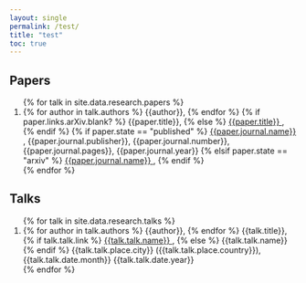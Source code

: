 ```yaml
---
layout: single
permalink: /test/
title: "test"
toc: true
---
```



## Papers

<ol>
{% for talk in site.data.research.papers %}
  <li>
    {% for author in talk.authors %}
        {{author}},
    {% endfor %}
    {% if paper.links.arXiv.blank? %}
        {{paper.title}},
    {% else %}
        <a href="{{ paper.links.arXiv }}">
            {{paper.title}}
        </a>,
    {% endif %}    
    {% if paper.state == "published" %}
        <a href="{{ paper.links.journal }}">
        {{paper.journal.name}}
        </a>,
        {{paper.journal.publisher}},
        {{paper.journal.number}}, 
        {{paper.journal.pages}}, 
        {{paper.journal.year}}
    {% elsif paper.state == "arxiv" %}
        <a href="{{ paper.links.arxiv }}">
            {{paper.journal.name}}
        </a>, 
    {% endif %}
  </li>
{% endfor %}
</ol>

## Talks

<ol>
{% for talk in site.data.research.talks %}
  <li>
    {% for author in talk.authors %}
        {{author}},
    {% endfor %}
    {{talk.title}},
    {% if talk.talk.link %}
        <a href="{{ talk.talk.link }}">
            {{talk.talk.name}}
        </a>,
    {% else %}
        {{talk.talk.name}}
    {% endif %}
    {{talk.talk.place.city}} ({{talk.talk.place.country}}),
    {{talk.talk.date.month}} {{talk.talk.date.year}}
  </li>
{% endfor %}
</ol>